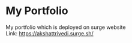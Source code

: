 # My Portfolio

My portfolio which is deployed on surge website <br />
Link: https://akshattrivedi.surge.sh/